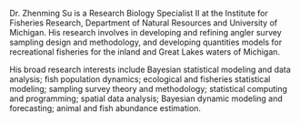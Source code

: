 Dr. Zhenming Su is a Research Biology Specialist II at the Institute for Fisheries Research, Department of Natural Resources and University of Michigan. His research involves in developing and refining angler survey sampling design and methodology, and developing quantities models for recreational fisheries for the inland and Great Lakes waters of Michigan.

His broad research interests include Bayesian statistical modeling and data analysis; fish population dynamics; ecological and fisheries statistical modeling; sampling survey theory and methodology; statistical computing and programming; spatial data analysis; Bayesian dynamic modeling and forecasting; animal and fish abundance estimation.

<!---
suzhenming/suzhenming is a ✨ special ✨ repository because its `README.md` (this file) appears on your GitHub profile.
You can click the Preview link to take a look at your changes.
--->
